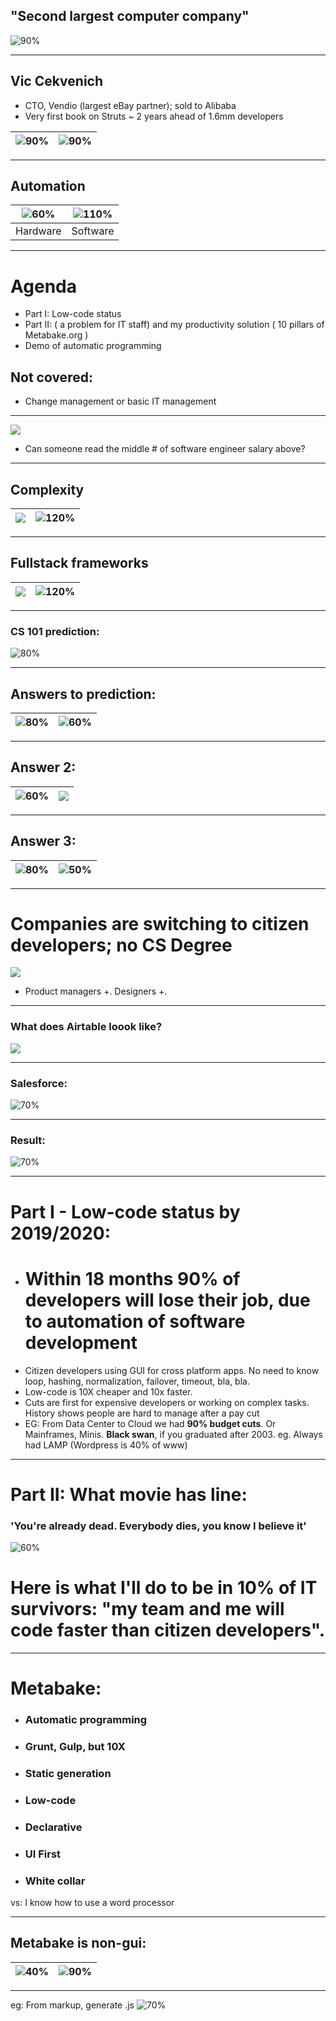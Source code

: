 <!-- $theme: default -->
<!-- prerender: true -->
<!-- page_number: true -->
<!-- $size: 16:9 -->
<!-- footer: Metabake.net -->

## "Second largest computer company"

![90%](pro/00dec.png)

---

## Vic Cekvenich
- CTO, Vendio (largest eBay partner); sold to Alibaba
- Very first book on Struts ~ 2 years ahead of 1.6mm developers

|![90%](pro/09vic.jpg)|![90%](pro/10strutsbooks.png)|
|:-:|:-:|
---

## Automation
|![60%](pro/auto.png)|![110%](pro/10auto.png)
|:-:|:-:|
| Hardware | Software
---

# Agenda
- Part I: Low-code status
- Part II: ( a problem for IT staff) and my productivity solution ( 10 pillars of Metabake.org )
- Demo of automatic programming

## Not covered:
- Change management or basic IT management
---

![](pro/39comp.png)
- Can someone read the middle # of software engineer salary above?

---

## Complexity 
|![](pro/18apo.png)|![120%](pro/19hightech.png)
|:-:|:-:|
---

## Fullstack frameworks
|![](pro/19breac.png)|![120%](pro/19aairb.png)
|:-:|:-:|

---

### CS 101 prediction:
![80%](pro/30lowcode.png)

---

## Answers to prediction:
|![80%](pro/40air.png)|![60%](pro/60out.png)
|:-:|:-:|

---

## Answer 2:
|![60%](pro/71ice.png)|![](pro/70wave.png)
|:-:|:-:|

---

## Answer 3:
|![80%](pro/80forest.png)|![50%](pro/90gart.png)
|:-:|:-:|
---

# Companies are switching to citizen developers; no CS Degree  
![](pro/200cit.png)
- Product managers +. Designers +.
---

### What does Airtable loook like?
![](pro/91airtable.jpg)

---

### Salesforce:
![70%](pro/it.png)

---

### Result:
![70%](pro/20obsolete.png)

---

# Part I - Low-code status by 2019/2020:
- # Within 18 months 90% of developers will lose their job, due to automation of software development
- Citizen developers using GUI for cross platform apps. No need to know loop, hashing, normalization, failover, timeout, bla, bla. 
- Low-code is 10X cheaper and 10x faster.
- Cuts are first for expensive developers or working on complex tasks. History shows people are hard to manage after a pay cut
- EG: From Data Center to Cloud we had **90% budget cuts**. Or Mainframes, Minis. 
**Black swan**, if you graduated after 2003. eg. Always had LAMP (Wordpress is 40% of www)

--- 

# Part II: What movie has line: 
###  'You're already dead. Everybody dies, you know I believe it' 
![60%](pro/linda.jpg)

# Here is what I'll do to be in 10% of IT survivors: "my team and me will code faster than citizen developers". 
---

# Metabake:
- ### Automatic programming
- ### Grunt, Gulp, but 10X
- ### Static generation
- ### Low-code
- ### Declarative 
- ### UI First
- ### White collar
vs: I know how to use a word processor

---
## Metabake is non-gui:
|![40%](pro/gui.png)|![90%](pro/309key.png)
|:-:|:-:|

---
eg: From markup, generate .js
![70%](pro/riot.png)



